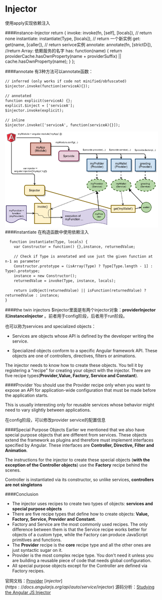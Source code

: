 # Injector

使用apply实现依赖注入

####instance-Injector
    return {
      invoke: invoke(fn, [self], [locals]),  // return none
      instantiate: instantiate(Type, [locals]),  // return 一个新实例
      get: get(name, [caller]), // return serivce实例
      annotate: annotate(fn, [strictDi]), //return Array: 依赖服务的名字
      has: function(name) {
        return providerCache.hasOwnProperty(name + providerSuffix) || cache.hasOwnProperty(name);
      }
    };
    
 ####annotate
 有3种方法可以annotate函数：
 
    // inferred (only works if code not minified/obfuscated)
    $injector.invoke(function(serviceA){});

    // annotated
    function explicit(serviceA) {};
    explicit.$inject = ['serviceA'];
    $injector.invoke(explicit);

    // inline
    $injector.invoke(['serviceA', function(serviceA){}]);
![](injector1.png)
####instantiate
在构造函数中使用依赖注入

      function instantiate(Type, locals) {
        var Constructor = function() {},instance, returnedValue;

        // Check if Type is annotated and use just the given function at n-1 as parameter
        Constructor.prototype = (isArray(Type) ? Type[Type.length - 1] : Type).prototype;
        instance = new Constructor();
        returnedValue = invoke(Type, instance, locals);

        return isObject(returnedValue) || isFunction(returnedValue) ? returnedValue : instance;
    }

####the twin injectors
$injector里面是有两个injector对象：**providerInjector**和**instanceInjector** 。前者用于config阶段，后者用于run阶段。

也可以称为services and specialized objects：

* Services are objects whose API is defined by the developer writing the service.

* Specialized objects conform to a specific Angular framework API. These objects are one of controllers, directives, filters or animations.

The injector needs to know how to create these objects. You tell it by registering a "recipe" for creating your object with the injector. There are five recipe types(**Provider,Value, Factory, Service and Constant**).

####Provider 
You should use the Provider recipe only when you want to expose an API for application-wide configuration that must be made before the application starts. 

This is usually interesting only for reusable services whose behavior might need to vary slightly between applications.

在config阶段，可以修改provider service的配置信息

####Special Purpose Objects
Earlier we mentioned that we also have special purpose objects that are different from services. These objects extend the framework as plugins and therefore must implement interfaces specified by Angular. These interfaces are **Controller, Directive, Filter and Animation**.

The instructions for the injector to create these special objects (**with the exception of the Controller objects**) use the **Factory** recipe behind the scenes.

Controller is instantiated via its constructor, so unlike services, **controllers are not singletons**

####Conclusion
* The injector uses recipes to create two types of objects: **services and special purpose objects**
* There are five recipe types that define how to create objects: **Value, Factory, Service, Provider and Constant**.
* Factory and Service are the most commonly used recipes. The only difference between them is that the Service recipe works better for objects of a custom type, while the Factory can produce JavaScript primitives and functions.
* The **Provider** recipe is the **core** recipe type and all the other ones are just syntactic sugar on it.
* Provider is the most complex recipe type. You don't need it unless you are building a reusable piece of code that needs global configuration.
* All special purpose objects except for the Controller are defined via Factory recipes.

官网文档：[Provider](https://docs.angularjs.org/guide/providers) [$injector](https://docs.angularjs.org/api/auto/service/$injector)
源码分析：[Studying the Angular JS Injector](http://taoofcode.net/studying-the-angular-injector/)
    
 